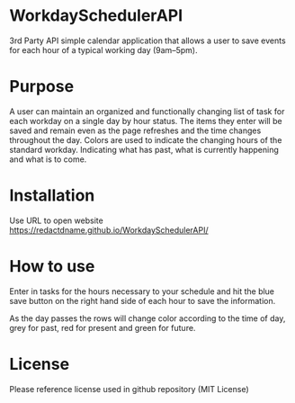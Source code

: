# WorkdaySchedulerAPI
3rd Party API simple calendar application that allows a user to save events for each hour of a typical working day (9am–5pm).

# Purpose
A user can maintain an organized and functionally changing list of task for each workday on a single day by hour status. The items they enter will be saved and remain even as the page refreshes and the time changes throughout the day. Colors are used to indicate the changing hours of the standard workday. Indicating what has past, what is currently happening and what is to come.

# Installation 

Use URL to open website
https://redactdname.github.io/WorkdaySchedulerAPI/

 


# How to use

Enter in tasks for the hours necessary to your schedule and hit the blue save button on the right hand side of each hour to save the information.

As the day passes the rows will change color according to the time of day, grey for past, red for present and green for future. 


# License
Please reference license used in github repository (MIT License)
